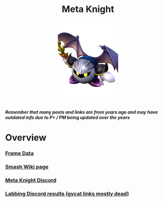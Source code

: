 <div id="toc">
  <ul align="center" style="list-style: none">
      <summary> <h1>
        Meta Knight
        <p><img src="/Images/Characters/Meta Knight.png" alt="MK.png"></p>
  </ul>
</div>

<h4> <i>Remember that many posts and links are from years ago and may have outdated info due to P+ / PM being updated over the years</i>

<h1> Overview
<h3> <a href="https://rukaidata.com/P+/Meta%20Knight/">Frame Data</a>
<h3> <a href="https://www.ssbwiki.com/Meta_Knight_(PM)">Smash Wiki page</a>
<h3> <a href="https://discord.com/invite/EMSN62j">Meta Knight Discord</a>
<h3> <a href="https://www.reddit.com/r/SSBPM/comments/lg7x6z/labbing_discord_results_meta_knight/">Labbing Discord results (gycat links mostly dead)</a>